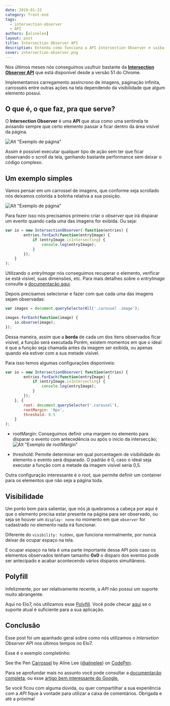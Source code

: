 ```yaml
---
date: 2019-01-22
category: front-end
tags:
  - intersection-observer
  - API
authors: [alinelee]
layout: post
title: Intersection Observer API
description: Entenda como funciona a API Intersection Observer e saiba como nós aplicamos essa API aqui no Elo7.
cover: intersection-observer.png
---
```


Nos últimos meses nós conseguimos usufruir bastante da <a href='https://developer.mozilla.org/en-US/docs/Web/API/Intersection_Observer_API' rel='nofollow' target='_blank'>**Intersection Observer API**</a> que está disponível desde a versão 51 do Chrome.


Implementamos carregamento assíncrono de imagens, paginação infinita, carrosséis entre outras ações na tela dependendo da visibilidade que algum elemento possui.

## O que é, o que faz, pra que serve?

O **Intersection Observer** é uma **API** que atua como uma sentinela te avisando sempre que certo elemento passar a ficar dentro da área visível da página.

![Alt "Exemplo de página"](../images/intersection-observer-page.png)

Assim é possível executar qualquer tipo de ação sem ter que ficar observando o scroll da tela, ganhando bastante performance sem deixar o código complexo.


## Um exemplo simples

Vamos pensar em um carrossel de imagens, que conforme seja scrollado nós deixamos colorida a bolinha relativa a sua posição.

![Alt "Exemplo de página"](../images/intersection-observer-carrossel.gif)

Para fazer isso nós precisamos primeiro criar o *observer* que irá disparar um evento quando cada uma das imagens for exibida. Ou seja:

```js
var io = new IntersectionObserver( function(entries) {
		entries.forEach(function(entryImage) {
			if (entryImage.isIntersecting) {
				console.log(entryImage);
			}
		});
	}
);
```

Utilizando o *entryImage* nós conseguimos recuperar o elemento, verificar se está visível, suas dimensões, etc. Para mais detalhes sobre o *entryImage* consulte a <a href='https://developer.mozilla.org/en-US/docs/Web/API/IntersectionObserverEntry' rel='noopener' target='_blank'>documentação aqui</a>.


Depois precisamos selecionar e fazer com que cada uma das imagens sejam observadas:

```js
var images = document.querySelectorAll('.carousel .image');

images.forEach(function(image) {
	io.observe(image);
});

```

Dessa maneira, assim que a **borda** de cada um dos itens observados ficar visível, a função será executada Porém, existem momentos em que o ideal é que a função seja chamada antes da imagem ser exibida, ou apenas quando ela estiver com a sua metade visível.

Para isso temos algumas configurações disponíveis:

```js
var io = new IntersectionObserver( function(entries) {
		entries.forEach(function(entryImage) {
			if (entryImage.isIntersecting) {
				console.log(entryImage);
			}
		});
	}, {
		root: document.querySelector('.carousel'),
		rootMargin: '0px',
		threshold: 0.5
	}
);
```

- rootMargin: Conseguimos definir uma margem no elemento para disparar o evento com antecedência ou após o início da intersecção;
![Alt "Exemplo de rootMargin"](../images/intersection-observer-page-2.png)

- threshold: Permite determinar em qual porcentagem de visibilidade do elemento o evento será disparado. O padrão é 0, caso o ideal seja executar a função com a metade da imagem visível seria 0,5.

Outra configuração interessante é o *root*, que permite definir um container para os elementos que não seja a página toda.

## Visibilidade

Um ponto bom para salientar, que nós já quebramos a cabeça por aqui é que o elemento precisa estar presente na página para ser observado, ou seja se houver um `display: none` no momento em que `observer` for cadastrado no elemento nada irá funcionar.

Diferente do `visibility: hidden`, que funciona normalmente, por nunca deixar de ocupar espaço na tela.

E ocupar espaço na tela é uma parte importante dessa API pois caso os elementos observados tenham tamanho **0x0** o disparo dos eventos pode ser antecipado e acabar acontecendo vários disparos simultâneos.

## Polyfill

Infelizmente, por ser relativamente recente, a *API* não possui um suporte muito abrangente.

Aqui no Elo7, nós utilizamos esse <a href='https://github.com/w3c/IntersectionObserver/tree/master/polyfill' rel='noopener' target='_blank'>Polyfill</a>. Você pode checar <a href='https://caniuse.com/#feat=intersectionobserver' rel='noopener' target='_blank'>aqui</a> se o suporte atual é suficiente para a sua aplicação.

## Conclusão

Esse post foi um apanhado geral sobre como nós utilizamos o *Intersetion Observer API* nos últimos tempos no Elo7.

Esse é o exemplo completinho:
<p data-height="392" data-theme-id="0" data-slug-hash="bQdGOw" data-default-tab="result" data-user="alinelee" data-pen-title="Carrossel" class="codepen">See the Pen <a href='https://codepen.io/alinelee/pen/bQdGOw/' rel='noopener' target='_blank'>Carrossel</a> by Aline Lee (<a href='https://codepen.io/alinelee' rel='noopener' target='_blank'>@alinelee</a>) on <a href='https://codepen.io' rel='noopener' target='_blank'>CodePen</a>.</p>
<script async src="https://static.codepen.io/assets/embed/ei.js"></script>

Para se aprofundar mais no assunto você pode consultar a <a href='https://developer.mozilla.org/en-US/docs/Web/API/Intersection_Observer_API' rel='noopener' target='_blank'>documentação completa</a>, ou esse <a href='https://developers.google.com/web/updates/2016/04/intersectionobserver' rel='noopener' target='_blank'>artigo bem interessante do Google.</a>

Se você ficou com alguma dúvida, ou quer compartilhar a sua experiência com a *API* fique à vontade para utilizar a caixa de comentários. Obrigada e até a próxima!
